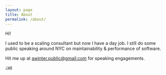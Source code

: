 ```yaml
---
layout: page
title: About
permalink: /about/
---
```


Hi!

I used to be a scaling consultant but now I have a day job. I still do some public speaking around NYC on maintainability & performance of software.

Hit me up at awinter.public@gmail.com for speaking engagements.

[`:wq`](http://www.vim.org)
